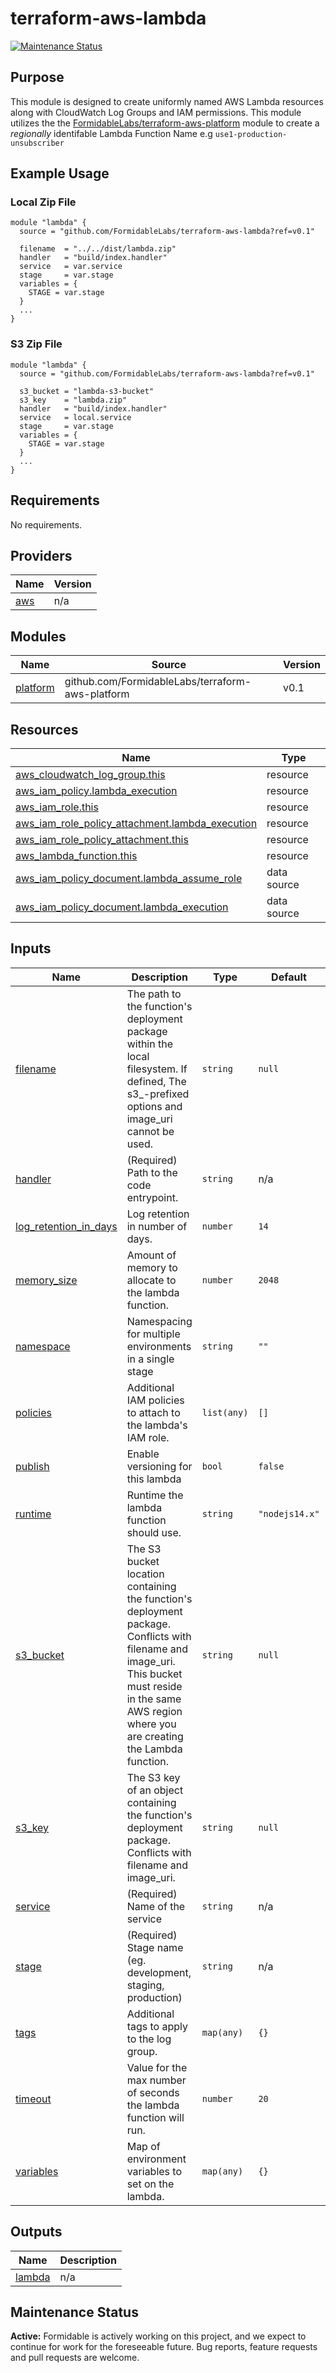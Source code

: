 # terraform-aws-lambda

[![Maintenance Status][maintenance-image]](#maintenance-status)

## Purpose

This module is designed to create uniformly named AWS Lambda resources along with CloudWatch Log Groups and IAM permissions. This module utilizes the the [FormidableLabs/terraform-aws-platform](https://github.com/FormidableLabs/terraform-aws-platform) module to create a _regionally_ identifable Lambda Function Name e.g `use1-production-unsubscriber`

## Example Usage

### Local Zip File

```
module "lambda" {
  source = "github.com/FormidableLabs/terraform-aws-lambda?ref=v0.1"

  filename  = "../../dist/lambda.zip"
  handler   = "build/index.handler"
  service   = var.service
  stage     = var.stage
  variables = {
    STAGE = var.stage
  }
  ...
}
```

### S3 Zip File

```
module "lambda" {
  source = "github.com/FormidableLabs/terraform-aws-lambda?ref=v0.1"

  s3_bucket = "lambda-s3-bucket"
  s3_key    = "lambda.zip"
  handler   = "build/index.handler"
  service   = local.service
  stage     = var.stage
  variables = {
    STAGE = var.stage
  }
  ...
}
```

<!-- BEGIN_TF_DOCS -->

## Requirements

No requirements.

## Providers

| Name                                             | Version |
| ------------------------------------------------ | ------- |
| <a name="provider_aws"></a> [aws](#provider_aws) | n/a     |

## Modules

| Name                                                        | Source                                           | Version |
| ----------------------------------------------------------- | ------------------------------------------------ | ------- |
| <a name="module_platform"></a> [platform](#module_platform) | github.com/FormidableLabs/terraform-aws-platform | v0.1    |

## Resources

| Name                                                                                                                                                      | Type        |
| --------------------------------------------------------------------------------------------------------------------------------------------------------- | ----------- |
| [aws_cloudwatch_log_group.this](https://registry.terraform.io/providers/hashicorp/aws/latest/docs/resources/cloudwatch_log_group)                         | resource    |
| [aws_iam_policy.lambda_execution](https://registry.terraform.io/providers/hashicorp/aws/latest/docs/resources/iam_policy)                                 | resource    |
| [aws_iam_role.this](https://registry.terraform.io/providers/hashicorp/aws/latest/docs/resources/iam_role)                                                 | resource    |
| [aws_iam_role_policy_attachment.lambda_execution](https://registry.terraform.io/providers/hashicorp/aws/latest/docs/resources/iam_role_policy_attachment) | resource    |
| [aws_iam_role_policy_attachment.this](https://registry.terraform.io/providers/hashicorp/aws/latest/docs/resources/iam_role_policy_attachment)             | resource    |
| [aws_lambda_function.this](https://registry.terraform.io/providers/hashicorp/aws/latest/docs/resources/lambda_function)                                   | resource    |
| [aws_iam_policy_document.lambda_assume_role](https://registry.terraform.io/providers/hashicorp/aws/latest/docs/data-sources/iam_policy_document)          | data source |
| [aws_iam_policy_document.lambda_execution](https://registry.terraform.io/providers/hashicorp/aws/latest/docs/data-sources/iam_policy_document)            | data source |

## Inputs

| Name                                                                                             | Description                                                                                                                                                                                                 | Type        | Default        | Required |
| ------------------------------------------------------------------------------------------------ | ----------------------------------------------------------------------------------------------------------------------------------------------------------------------------------------------------------- | ----------- | -------------- | :------: |
| <a name="input_filename"></a> [filename](#input_filename)                                        | The path to the function's deployment package within the local filesystem. If defined, The s3\_-prefixed options and image_uri cannot be used.                                                              | `string`    | `null`         |    no    |
| <a name="input_handler"></a> [handler](#input_handler)                                           | (Required) Path to the code entrypoint.                                                                                                                                                                     | `string`    | n/a            |   yes    |
| <a name="input_log_retention_in_days"></a> [log_retention_in_days](#input_log_retention_in_days) | Log retention in number of days.                                                                                                                                                                            | `number`    | `14`           |    no    |
| <a name="input_memory_size"></a> [memory_size](#input_memory_size)                               | Amount of memory to allocate to the lambda function.                                                                                                                                                        | `number`    | `2048`         |    no    |
| <a name="input_namespace"></a> [namespace](#input_namespace)                                     | Namespacing for multiple environments in a single stage                                                                                                                                                     | `string`    | `""`           |    no    |
| <a name="input_policies"></a> [policies](#input_policies)                                        | Additional IAM policies to attach to the lambda's IAM role.                                                                                                                                                 | `list(any)` | `[]`           |    no    |
| <a name="input_publish"></a> [publish](#input_publish)                                           | Enable versioning for this lambda                                                                                                                                                                           | `bool`      | `false`        |    no    |
| <a name="input_runtime"></a> [runtime](#input_runtime)                                           | Runtime the lambda function should use.                                                                                                                                                                     | `string`    | `"nodejs14.x"` |    no    |
| <a name="input_s3_bucket"></a> [s3_bucket](#input_s3_bucket)                                     | The S3 bucket location containing the function's deployment package. Conflicts with filename and image_uri. <br> This bucket must reside in the same AWS region where you are creating the Lambda function. | `string`    | `null`         |    no    |
| <a name="input_s3_key"></a> [s3_key](#input_s3_key)                                              | The S3 key of an object containing the function's deployment package. Conflicts with filename and image_uri.                                                                                                | `string`    | `null`         |    no    |
| <a name="input_service"></a> [service](#input_service)                                           | (Required) Name of the service                                                                                                                                                                              | `string`    | n/a            |   yes    |
| <a name="input_stage"></a> [stage](#input_stage)                                                 | (Required) Stage name (eg. development, staging, production)                                                                                                                                                | `string`    | n/a            |   yes    |
| <a name="input_tags"></a> [tags](#input_tags)                                                    | Additional tags to apply to the log group.                                                                                                                                                                  | `map(any)`  | `{}`           |    no    |
| <a name="input_timeout"></a> [timeout](#input_timeout)                                           | Value for the max number of seconds the lambda function will run.                                                                                                                                           | `number`    | `20`           |    no    |
| <a name="input_variables"></a> [variables](#input_variables)                                     | Map of environment variables to set on the lambda.                                                                                                                                                          | `map(any)`  | `{}`           |    no    |

## Outputs

| Name                                                  | Description |
| ----------------------------------------------------- | ----------- |
| <a name="output_lambda"></a> [lambda](#output_lambda) | n/a         |

<!-- END_TF_DOCS -->

[maintenance-image]: https://img.shields.io/badge/maintenance-active-green.svg?color=brightgreen&style=flat

## Maintenance Status

**Active:** Formidable is actively working on this project, and we expect to continue for work for the foreseeable future. Bug reports, feature requests and pull requests are welcome.
